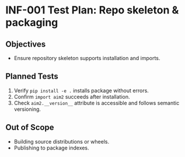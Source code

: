 # INF-001 Test Plan: Repo skeleton & packaging

## Objectives
- Ensure repository skeleton supports installation and imports.

## Planned Tests
1. Verify `pip install -e .` installs package without errors.
2. Confirm `import aim2` succeeds after installation.
3. Check `aim2.__version__` attribute is accessible and follows semantic versioning.

## Out of Scope
- Building source distributions or wheels.
- Publishing to package indexes.
